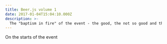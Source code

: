 ```yaml
---
title: Beer.js volume 1
date: 2017-01-04T15:04:10.000Z
description: >-
  The "baptism in fire" of the event - the good, the not so good and the really bad :)
---
```


On the starts of the event